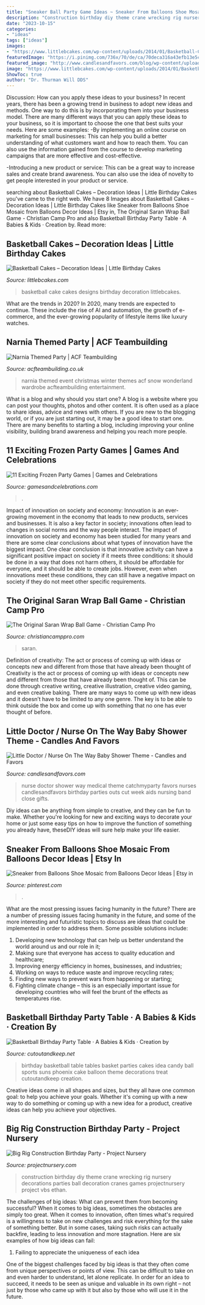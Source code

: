 ```yaml
---
title: "Sneaker Ball Party Game Ideas ~ Sneaker From Balloons Shoe Mosaic From Balloons Decor Ideas"
description: "Construction birthday diy theme crane wrecking rig nursery decorations parties ball decoration cranes games projectnursery project vbs ethan"
date: "2023-10-15"
categories:
- "ideas"
tags: ["ideas"]
images:
- "https://www.littlebcakes.com/wp-content/uploads/2014/01/Basketball-Cake-Designs-1024x1024.jpg"
featuredImage: "https://i.pinimg.com/736x/70/de/ca/70deca316a43efb13e5c24086743b7d7.jpg"
featured_image: "http://www.candlesandfavors.com/blog/wp-content/uploads/2014/10/cut-outs-upclose.jpg"
image: "https://www.littlebcakes.com/wp-content/uploads/2014/01/Basketball-Cake-Designs-1024x1024.jpg"
ShowToc: true
author: "Dr. Thurman Will DDS"
---
```



Discussion: How can you apply these ideas to your business?
In recent years, there has been a growing trend in business to adopt new ideas and methods. One way to do this is by incorporating them into your business model. There are many different ways that you can apply these ideas to your business, so it is important to choose the one that best suits your needs. Here are some examples: 
-By implementing an online course on marketing for small businesses: This can help you build a better understanding of what customers want and how to reach them. You can also use the information gained from the course to develop marketing campaigns that are more effective and cost-effective. 

-Introducing a new product or service: This can be a great way to increase sales and create brand awareness. You can also use the idea of novelty to get people interested in your product or service.

	

		
searching about Basketball Cakes – Decoration Ideas | Little Birthday Cakes you've came to the right web. We have 8 Images about Basketball Cakes – Decoration Ideas | Little Birthday Cakes like Sneaker from Balloons Shoe Mosaic from Balloons Decor Ideas | Etsy in, The Original Saran Wrap Ball Game - Christian Camp Pro and also Basketball Birthday Party Table · A Babies &amp; Kids · Creation by. Read more:
		
    
## Basketball Cakes – Decoration Ideas | Little Birthday Cakes

<img loading=lazy src="https://www.littlebcakes.com/wp-content/uploads/2014/01/Basketball-Cake-Designs-1024x1024.jpg" onerror="this.onerror=null;this.src='https://tse1.mm.bing.net/th?id=OIP.LBuCoD1SGcn4uNYsN9sPtQHaHa&amp;pid=15.1';" alt="Basketball Cakes – Decoration Ideas | Little Birthday Cakes">

_Source: littlebcakes.com_

>basketball cake cakes designs birthday decoration littlebcakes. 

	

What are the trends in 2020?
In 2020, many trends are expected to continue. These include the rise of AI and automation, the growth of e-commerce, and the ever-growing popularity of lifestyle items like luxury watches.

    
## Narnia Themed Party | ACF Teambuilding

<img loading=lazy src="https://www.acfteambuilding.co.uk/images/entertainment/party_themes/narnia.jpg" onerror="this.onerror=null;this.src='https://tse2.mm.bing.net/th?id=OIP.xOAR-UGlpkxo_55W0-dJiQHaDS&amp;pid=15.1';" alt="Narnia Themed Party | ACF Teambuilding">

_Source: acfteambuilding.co.uk_

>narnia themed event christmas winter themes acf snow wonderland wardrobe acfteambuilding entertainment. 

	

What is a blog and why should you start one?
A blog is a website where you can post your thoughts, photos and other content. It is often used as a place to share ideas, advice and news with others. If you are new to the blogging world, or if you are just starting out, it may be a good idea to start one. There are many benefits to starting a blog, including improving your online visibility, building brand awareness and helping you reach more people.

    
## 11 Exciting Frozen Party Games | Games And Celebrations

<img loading=lazy src="https://www.gamesandcelebrations.com/wp-content/uploads/2017/01/Frozen-Party-Games.jpg" onerror="this.onerror=null;this.src='https://tse1.mm.bing.net/th?id=OIP.Y97xt5obH5NrrMR5WYGz7gHaLK&amp;pid=15.1';" alt="11 Exciting Frozen Party Games | Games and Celebrations">

_Source: gamesandcelebrations.com_

>. 

	

Impact of innovation on society and economy:
Innovation is an ever-growing movement in the economy that leads to new products, services and businesses. It is also a key factor in society; innovations often lead to changes in social norms and the way people interact. The impact of innovation on society and economy has been studied for many years and there are some clear conclusions about what types of innovation have the biggest impact. 
One clear conclusion is that innovative activity can have a significant positive impact on society if it meets three conditions: it should be done in a way that does not harm others, it should be affordable for everyone, and it should be able to create jobs. However, even when innovations meet these conditions, they can still have a negative impact on society if they do not meet other specific requirements.

    
## The Original Saran Wrap Ball Game - Christian Camp Pro

<img loading=lazy src="https://christiancamppro.com/wp-content/uploads/2019/06/saran-wrap-ball-game-7.jpg" onerror="this.onerror=null;this.src='https://tse1.mm.bing.net/th?id=OIP.vx2MHIR0V6mTlstN8ChugQHaLj&amp;pid=15.1';" alt="The Original Saran Wrap Ball Game - Christian Camp Pro">

_Source: christiancamppro.com_

>saran. 

	

Definition of creativity: The act or process of coming up with ideas or concepts new and different from those that have already been thought of
Creativity is the act or process of coming up with ideas or concepts new and different from those that have already been thought of. This can be done through creative writing, creative illustration, creative video gaming, and even creative baking. There are many ways to come up with new ideas and it doesn’t have to be limited to any one genre. The key is to be able to think outside the box and come up with something that no one has ever thought of before.

    
## Little Doctor / Nurse On The Way Baby Shower Theme - Candles And Favors

<img loading=lazy src="http://www.candlesandfavors.com/blog/wp-content/uploads/2014/10/cut-outs-upclose.jpg" onerror="this.onerror=null;this.src='https://tse1.mm.bing.net/th?id=OIP.uDth1FYL9yHRTdd7BdYXugHaLL&amp;pid=15.1';" alt="Little Doctor / Nurse On The Way Baby Shower Theme - Candles and Favors">

_Source: candlesandfavors.com_

>nurse doctor shower way medical theme catchmyparty favors nurses candlesandfavors birthday parties outs cut week aids nursing band close gifts. 

	

Diy ideas can be anything from simple to creative, and they can be fun to make. Whether you're looking for new and exciting ways to decorate your home or just some easy tips on how to improve the function of something you already have, theseDIY ideas will sure help make your life easier.

    
## Sneaker From Balloons Shoe Mosaic From Balloons Decor Ideas | Etsy In

<img loading=lazy src="https://i.pinimg.com/736x/70/de/ca/70deca316a43efb13e5c24086743b7d7.jpg" onerror="this.onerror=null;this.src='https://tse1.mm.bing.net/th?id=OIP.qhMeJmOJfwbh-rhnYsmKxwHaJ3&amp;pid=15.1';" alt="Sneaker from Balloons Shoe Mosaic from Balloons Decor Ideas | Etsy in">

_Source: pinterest.com_

>. 

	

What are the most pressing issues facing humanity in the future?
There are a number of pressing issues facing humanity in the future, and some of the more interesting and futuristic topics to discuss are ideas that could be implemented in order to address them. Some possible solutions include: 
1) Developing new technology that can help us better understand the world around us and our role in it; 
2) Making sure that everyone has access to quality education and healthcare; 
3) Improving energy efficiency in homes, businesses, and industries; 
4) Working on ways to reduce waste and improve recycling rates; 
5) Finding new ways to prevent wars from happening or starting; 
6) Fighting climate change – this is an especially important issue for developing countries who will feel the brunt of the effects as temperatures rise.

    
## Basketball Birthday Party Table · A Babies &amp; Kids · Creation By

<img loading=lazy src="http://images.coplusk.net/project_images/109906/image/pt_1_1321773215.jpg" onerror="this.onerror=null;this.src='https://tse3.mm.bing.net/th?id=OIP.UT4UoMz3Go0uFqZlkx_rOgHaFj&amp;pid=15.1';" alt="Basketball Birthday Party Table · A Babies &amp; Kids · Creation by">

_Source: cutoutandkeep.net_

>birthday basketball table tables basket parties cakes idea candy ball sports suns phoenix cake balloon theme decorations treat cutoutandkeep creation. 

	

Creative ideas come in all shapes and sizes, but they all have one common goal: to help you achieve your goals. Whether it's coming up with a new way to do something or coming up with a new idea for a product, creative ideas can help you achieve your objectives.

    
## Big Rig Construction Birthday Party - Project Nursery

<img loading=lazy src="https://projectnursery.com/wp-content/uploads/2014/06/IMG_05761-682x1024.jpg" onerror="this.onerror=null;this.src='https://tse1.mm.bing.net/th?id=OIP.-N6ZStSLPmiw6sfY1eIA4AHaLH&amp;pid=15.1';" alt="Big Rig Construction Birthday Party - Project Nursery">

_Source: projectnursery.com_

>construction birthday diy theme crane wrecking rig nursery decorations parties ball decoration cranes games projectnursery project vbs ethan. 

	

The challenges of big ideas: What can prevent them from becoming successful?
When it comes to big ideas, sometimes the obstacles are simply too great. When it comes to innovation, often times what's required is a willingness to take on new challenges and risk everything for the sake of something better. But in some cases, taking such risks can actually backfire, leading to less innovation and more stagnation. Here are six examples of how big ideas can fail:
1) Failing to appreciate the uniqueness of each idea

One of the biggest challenges faced by big ideas is that they often come from unique perspectives or points of view. This can be difficult to take on and even harder to understand, let alone replicate. In order for an idea to succeed, it needs to be seen as unique and valuable in its own right – not just by those who came up with it but also by those who will use it in the future.

